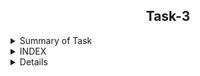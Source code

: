 
<h2 align="center">Task-3</h2>

<details>
  <summary> Summary of Task </summary>
  <ul>
    <br>
    <li> Write a script in Shell.</li>
    <li> This script has been used to download 2 google sheets. </li>
    <li> Both of those Google sheets will have the formate csv file. </li>
    <li> Only the name, Average and Sum columns and their values should be printed. </li>
  </ul>
</details>

<details>
<summary> INDEX </summary>
  <ul>
    <br>
    <li> Test cases</li>
    <li> Implementation </li>
    <li> Script </li>
    <li> Configuration File </li>
    <li> Log file </li>
    <li> download files link  </li>
    <li> Conclusion </li>
  </ul>
  </details>

<details>
<details>
  <summary> Test Cases </summary>
  
|S.NO|Test Cases|Test Case Description|Expected Result|Test Status|Output|
|:----:|:-----:|:-----:|:-----:|:-----:|:----:|
|1|**Published Url** |First of all, i used publish to the web option to publish a spreadsheet link and select the .csv format |Url should be published|**PASS** |![webpubleshed](https://user-images.githubusercontent.com/82143335/117056330-d26c8300-ad39-11eb-8232-a9609f1167f8.PNG)|
|2|**The path of commands  is declared in Variable** |I declared the path of commands in variables in the configuration file which i used in my script file. |Path of command should be declare in the variable |**PASS** |![variables](https://user-images.githubusercontent.com/82143335/117057021-95ed5700-ad3a-11eb-9253-faa5df8ca109.PNG)|
|3|**Google spread sheet downloaded in CSV format** |I used wget with -q option with url of the google spread sheet to download in csv format -q option is used for silently downloaded <br/> I used this $WGET $WGETOPT1 $MYURL111 and $MYURL222 the value of these variable extracting from the configuration file |Google spreadsheet in csv format should be downloaded |**PASS** | ![csv formate](https://user-images.githubusercontent.com/82143335/117057486-24fa6f00-ad3b-11eb-8236-6796b3b96303.PNG) |
  
  </details>
  
  <details>
  <summary> Implementation </summary>
  
In this script, first of all I used publish to the web option to copy the link to the spreadsheet. into the csv format
After that  downloaded the link of the spreadsheet using the wget command and rename the download file with the mv command.
Then I got the required output from some Scripting.
  
  </details>
  
  <details>
  <summary> Script </summary>
  
! /bin/bash

#MKDIR=/usr/bin/mkdir   # Path of the commands used here are stored in variables and these are commented for future reference.
#RENAME=/usr/bin/mv     # These values are currently forked from conf file.
#ECHO=/usr/bin/echo
#SHOW=/usr/bin/cat
#DOWNLOAD=/usr/bin/wget
#MATCH=/usr/bin/grep
#TRAN=/usr/bin/tr
#COUNT=/usr/bin/wc
#SCAN=/usr/bin/awk
#date=`/usr/bin/date`
Pwd=`/usr/bin/pwd`          # pwd is Enabled to source the working directory of config file at the beginning
#REM=/usr/bin/rm
#TOUCH=/usr/bin/touch
source $Pwd/rishabh.conf     # used to source the config file to the script and $Pwd will redirect the exact path
$TOUCH $Pwd/scriptlogs  # log file has been created to the directory
#-----------------------------------------------------------------------------------------------------------------------------------------
func(){ if [[ $? -ne 0 ]]; then $ECHO "Failure at $1">> $Pwd/Scriptlogs.log 
        exit
    else 
	    $ECHO $date $Pwd $0 $2 $3 $4 
	    fi }                                   #function 'func()' will match the condition if commands execute or not and give the logs                                                       failure an exit if condition of execution fails.
                                                   #if function passes then it will generate output to logs folder from wherever it is called
						       
#----------------------------------------------------------------------------------------------------------------------------------------- 
$ECHO $date $Pwd  " INITIALISING $0">> $Pwd/Scriptlogs.log                                          #storing logs in specified >> filename 

$ECHO "Enter new Directory Name for Storing Data Files:" 
func $LINENO "[INITIAL]:Asking user to input directory name to store output datafile">> $Pwd/Scriptlogs.log
                                                          #LINENO will output the failure line no. to log folder with specified >> filename 
                                                          #Function func is called to store the respective values in $ assigned in func()

read DIR                                                 #input from user is stored to variable DIR with the help of read command.
func $LINENO "[SUCCESS]: Entered directory name is-" "$DIR" "">> $Pwd/Scriptlogs.log                   #storing logs in specified >> filename 

func $LINENO "[CHECK]:checking if directory name-" "$DIR" " already Exists or not">> $Pwd/Scriptlogs.log                                                                                                                                             #storing logs in specified >> filename
#-----------------------------------------------------------------------------------------------------------------------------------------

if test -d "$DIR"; then                            #Function will test if input directory name exists or not, if true then proceed.	
$ECHO "Already Exists! Try New"               
$ECHO $date $Pwd $0 "[FAIL]: Directory " "$DIR" " already Exists ">> Scriptlogs.log    
$0                                               #If Conditios is true, then it runs the script again to ask new directory name

func $LINENO "[REINITIATING SCRIPT "$0"] ">> Scriptlogs.log

else                                               #IF Condition is False, then it Enters under else for further processing.
#------------------------------------------------------------------------------------------------------------------------------------------

$MKDIR $DIR                                        #Creating a new Directory to store the downloaded and generated output files.
func $LINENO "[SUCCESS]: New Directory" "$DIR" " has been created at "$Pwd"">> $Pwd/Scriptlogs.log    #storing logs in specified >> filename 

cd $DIR                                            #to Enter inside the new created Directory.
func $LINENO "[SUCCESS]:Output Directory changed to "$Pwd"/"$DIR"" >> $Pwd/Scriptlogs.log              #storing logs in specified >> filename 

#------------------------------------------------------------------------------------------------------------------------------------------

$ECHO "Downloading Spreadsheets from url and Extracting data...."

#URL1='https://docs.google.com/spreadsheets/d/e/2PACX-1vTrNldUZStbLCL-Q9Le9ilWrWxR1XW5N4zOzpBbM4aBEsgp2wheS7ioOx0yQ8a_zZuxvw4fXkwYH-Mh/pub?output=csv'
#URL2='https://docs.google.com/spreadsheets/d/e/2PACX-1vRc3-RATBQ0U-XYPwb8uRHs0sMwJspqnspJxWFPXVz_pF0NA2QTFA-rkmPsRjMOlF_xPdpwBRjYOkhK/pub?output=csv'                                           #These links are already forked from config file and commented for future reference

$DOWNLOAD -q -O 'Evaluation_Sheet1.csv' $URL1                                 #To download the file Quietly using the published link of First spreadsheet.
func $LINENO "[SUCCESS] Spreadsheet1 downloaded from below url -" "$URL1" " ">> $Pwd/Scriptlogs.log    #storing logs in specified >> filename

$DOWNLOAD -q -O 'Evaluation_Sheet2.csv' $URL2                                 #To download the file Quietly using the published link of First spreadsheet.
func $LINENO "[SUCCESS] Spreadsheet2 downloaded from below url --" "$URL2" " ">> $Pwd/Scriptlogs.log    #storing logs in specified >> filename

#------------------------------------------------------------------------------------------------------------------------------------------

name1=$($SHOW Evaluation_Sheet1.csv|$MATCH -i name|$SCAN -F"$IntNm" '{print $1}'|$TRAN -cd , |$COUNT -c) add1=1 count1=$((name1+add1))
func $LINENO "[SUCCESS] Counted column no. of [_Intern Name_ in sheet1="$c1"]">> $Pwd/Scriptlogs.log
name2=$($SHOW Evaluation_Sheet2.csv|$MATCH -i name|$SCAN -F"Intern Name" '{print $1}'|$TRAN -cd , |$COUNT -c) count2=$((name2+add1))
func $LINENO "[SUCCESS] Counted column no. of [_Intern Name_ in sheet2="$c2"]">> $Pwd/Scriptlogs.log    #storing logs in specified >> filename


avg1=$($SHOW Evaluation_Sheet1.csv|$MATCH -i Average|$SCAN -F"$Avg" '{print $1}'|$TRAN -cd , |$COUNT -c) count3=$((avg1+add1))
func $LINENO "[SUCCESS] Counted column no. of [_Average_ in sheet1="$f1"]">> $Pwd/Scriptlogs.log
avg2=$($SHOW Evaluation_Sheet2.csv|$MATCH -i Average|$SCAN -F"Average" '{print $1}'|$TRAN -cd , |$COUNT -c) count4=$((avg2+add1))
func $LINENO "[SUCCESS] Counted column no. of [_Average_ in sheet2="$f2"]">> $Pwd/Scriptlogs.log        #storing logs in specified >> filename
  

The Above Function will match the name and average in the respective addressed sheet and count the number of commas before that               Particular found column and add +1 to get the exact column number in the sheet.Here name1,name2 and avg1,avg2 will count the                  commas with addition of +1 using variable add1. Further count1,count2 will store column no. of Intern name and count3,count4                  will store column no. of Average.   

#------------------------------------------------------------------------------------------------------------------------------------------

$SCAN -v "col1=$count1" -v "col2=$count3" -v "start=$Firstrow" -v "end=$Lastrow" -F"," 'BEGIN{printf "_____________________Evaluation Spreadsheet I (on Daily Basis)______________________\n"}NR>start && NR<end{print" " "NAME   : "$col1, "\n" , "SUM    : " $col2*8, "\n", "AVERAGE: " $col2, "\n","__________________"}' Evaluation_Sheet1.csv > Output_of_sheet.csv

func $LINENO  "[SUCCESS]: Extracted Name, Sum, Column from sheet1 and stored to "$Pwd"/"$DIR" as (Output_of_Sheet)">> $Pwd/Scriptlogs.log    #storing logs in specified >> filename 


$SCAN -v "col3=$count2" -v "col4=$count4" -v "start=$Firstrow" -v "end=$Lastrow" -F',' 'BEGIN{printf "_____________________Evaluation Spreadsheet II (on the basis of MD file)______________________\n"}NR>start && NR<end{print" " "NAME   : "$col3, "\n" , "SUM    : " $col4*8, "\n", "AVERAGE: " $col4, "\n","__________________"}' Evaluation_Sheet2.csv >> Output_of_sheet.csv
func $LINENO  "[SUCCESS]: Extracted Name, Sum, Column from sheet2 and stored to "$Pwd"/"$DIR" as (Output_of_Sheet)">> $Pwd/Scriptlogs.log    #storing logs in specified >> filename

 
AWK Command is used to Display the output with desired 2nd(Intern name) & 11th(Average) column & calculating the sum.                         -F is used here as field seperator(,) for each record and NR is used to Extract the data which is required i.e,                                  it's printing the no. of records between 4th to 24th or 26th to Extract and display the records lying within it.                              Further redirecting the output using > operator and append >> operator to the desired file name. 
#--------------------------------------------------------------------------------------------------------------------------------------------  
$SHOW Output_of_sheet.csv                                                     # Used to Display the output of sheets to the terminal
func $LINENO "[SUCCESS] Output generated to terminal ">> $Pwd/Scriptlogs.log     #storing logs in specified >> filename
func $LINENO "[EXITING "$0" ]">> $Pwd/Scriptlogs.log                             #storing logs in specified >> filename                        

fi                                                                          #End of if condition                                                                                                                                                                                                                                    
  </details>
  
 <details>
  <summary> Configuration file </summary>
  
#This is the Config File of script.sh 

#Name of the Script: script.sh
#Temporary location: /home/ubuntu/Desktop/myscript
#Operating System  : Ubuntu 20.04 LTS
#Editor used       : Vi
#package include   : script.conf, script.sh, scriplogs.log , $datafile (as per Entered directory name)

#Description of Script: Script is downloading the two google spreadsheet links mentioned below in csv format and Extracting the data in the
                       #form of Name:____ Sum:____ Average:_____ from both the Evaluation sheets.  

#Below are the list of path variables declared:
MKDIR=/usr/bin/mkdir           #Creating a Directory
RENAME=/usr/bin/mv             #Moving or Renaming file or Directory
ECHO=/usr/bin/echo             #To Print
SHOW=/usr/bin/cat              #To show content of Files 
DOWNLOAD=/usr/bin/wget         #Non-Interactive network downloader
MATCH=/usr/bin/grep            #To search or match the content
TRAN=/usr/bin/tr               #To traverse or delete
COUNT=/usr/bin/wc              #To Count
SCAN=/usr/bin/awk              #To Extract the data from files
date=`/usr/bin/date`           #To Print the Date and Time
Pwd=`/usr/bin/pwd`             #To print working directory
REM=/usr/bin/rm                #To remove the file
TOUCH=/usr/bin/touch
#URLs used to download both google spreadsheet files through public link exporting the data to csv:

URL1='https://docs.google.com/spreadsheets/d/e/2PACX-1vTrNldUZStbLCL-Q9Le9ilWrWxR1XW5N4zOzpBbM4aBEsgp2wheS7ioOx0yQ8a_zZuxvw4fXkwYH-Mh/pub?output=csv'

URL2='https://docs.google.com/spreadsheets/d/e/2PACX-1vRc3-RATBQ0U-XYPwb8uRHs0sMwJspqnspJxWFPXVz_pF0NA2QTFA-rkmPsRjMOlF_xPdpwBRjYOkhK/pub?output=csv'

#Please donot change the url as the script is designed to Extract values with similar spreadsheets to that of Url only.

#Script will automatically calculate the no. of column on which SEEK1=Intern name, SEEK2=Average using bactracking the count of commas from starting to respective column and adding +1 to grab the exact row no.

IntNm="Intern Name"
Avg="Average"

#Script is using awk function to extract the desired output.

#NR>4 && NR<24  No. of records in awk function(to select row ranges has been selected between 4 to 24 using this statement)
Firstrow=4
Lastrow=24

#Note = This config file is used to source the input to script file. Please do not delete and changes may lead to script failure. please check the logs for success and failure details.
  </details>

<details>
<summary> Log file </summary>
  
  Sunday 16 May 2021 11:53:16 AM IST /home/rishabh/Downloads/Script  INITIALISING ./rishabh.sh
Sunday 16 May 2021 11:53:16 AM IST /home/rishabh/Downloads/Script ./rishabh.sh [INITIAL]:Asking user to input directory name to store output datafile
Sunday 16 May 2021 11:53:16 AM IST /home/rishabh/Downloads/Script ./rishabh.sh [SUCCESS]: Entered directory name is- data
Sunday 16 May 2021 11:53:16 AM IST /home/rishabh/Downloads/Script ./rishabh.sh [CHECK]:checking if directory name- data already Exists or not
Sunday 16 May 2021 11:53:16 AM IST /home/rishabh/Downloads/Script ./rishabh.sh [SUCCESS]: New Directory data has been created at /home/rishabh/Downloads/Script
Sunday 16 May 2021 11:53:16 AM IST /home/rishabh/Downloads/Script ./rishabh.sh [SUCCESS]:Output Directory changed to /home/rishabh/Downloads/Script/data
Sunday 16 May 2021 11:53:16 AM IST /home/rishabh/Downloads/Script ./rishabh.sh [SUCCESS] Spreadsheet1 downloaded from below url - https://docs.google.com/spreadsheets/d/e/2PACX-1vTrNldUZStbLCL-Q9Le9ilWrWxR1XW5N4zOzpBbM4aBEsgp2wheS7ioOx0yQ8a_zZuxvw4fXkwYH-Mh/pub?output=csv
Sunday 16 May 2021 11:53:16 AM IST /home/rishabh/Downloads/Script ./rishabh.sh [SUCCESS] Spreadsheet2 downloaded from below url -- https://docs.google.com/spreadsheets/d/e/2PACX-1vRc3-RATBQ0U-XYPwb8uRHs0sMwJspqnspJxWFPXVz_pF0NA2QTFA-rkmPsRjMOlF_xPdpwBRjYOkhK/pub?output=csv
Sunday 16 May 2021 11:53:16 AM IST /home/rishabh/Downloads/Script ./rishabh.sh [SUCCESS] Counted column no. of [_Intern Name_ in sheet1=]
Sunday 16 May 2021 11:53:16 AM IST /home/rishabh/Downloads/Script ./rishabh.sh [SUCCESS] Counted column no. of [_Intern Name_ in sheet2=]
Sunday 16 May 2021 11:53:16 AM IST /home/rishabh/Downloads/Script ./rishabh.sh [SUCCESS] Counted column no. of [_Average_ in sheet1=]
Sunday 16 May 2021 11:53:16 AM IST /home/rishabh/Downloads/Script ./rishabh.sh [SUCCESS] Counted column no. of [_Average_ in sheet2=]
Sunday 16 May 2021 11:53:16 AM IST /home/rishabh/Downloads/Script ./rishabh.sh [SUCCESS]: Extracted Name, Sum, Column from sheet1 and stored to /home/rishabh/Downloads/Script/data as (Output_of_Sheet)
Sunday 16 May 2021 11:53:16 AM IST /home/rishabh/Downloads/Script ./rishabh.sh [SUCCESS]: Extracted Name, Sum, Column from sheet2 and stored to /home/rishabh/Downloads/Script/data as (Output_of_Sheet)
Sunday 16 May 2021 11:53:16 AM IST /home/rishabh/Downloads/Script ./rishabh.sh [SUCCESS] Output generated to terminal
Sunday 16 May 2021 11:53:16 AM IST /home/rishabh/Downloads/Script ./rishabh.sh [EXITING ./rishabh.sh ]

  </details>

<details>

<summary> Download files link</summary>

URL111='https://docs.google.com/spreadsheets/d/e/2PACX-1vTrNldUZStbLCL-Q9Le9ilWrWxR1XW5N4zOzpBbM4aBEsgp2wheS7ioOx0yQ8a_zZuxvw4fXkwYH-Mh/pub?output=csv'  

URL222='https://docs.google.com/spreadsheets/d/e/2PACX-1vRc3-RATBQ0U-XYPwb8uRHs0sMwJspqnspJxWFPXVz_pF0NA2QTFA-rkmPsRjMOlF_xPdpwBRjYOkhK/pub?output=csv'

</details>

<details>

<summary> Conclusion</summary>
  I want to share that I have learned alots of new things while working in this script which is working successfully.
</details>
  
  ```
     Thank You
```
